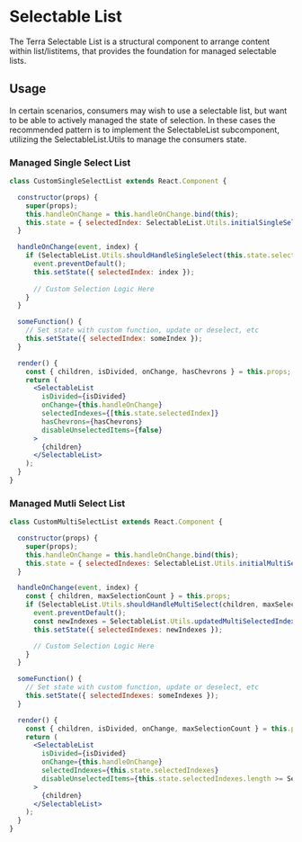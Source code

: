 # Selectable List

The Terra Selectable List is a structural component to arrange content within list/listitems, that provides the foundation for managed selectable lists.

## Usage
In certain scenarios, consumers may wish to use a selectable list, but want to be able to actively managed the state of selection. In these cases the recommended pattern is to implement the SelectableList subcomponent, utilizing the SelectableList.Utils to manage the consumers state.

### Managed Single Select List

```jsx
class CustomSingleSelectList extends React.Component {

  constructor(props) {
    super(props);
    this.handleOnChange = this.handleOnChange.bind(this);
    this.state = { selectedIndex: SelectableList.Utils.initialSingleSelectedIndex(this.props.children) };
  }

  handleOnChange(event, index) {
    if (SelectableList.Utils.shouldHandleSingleSelect(this.state.selectedIndex, index)) {
      event.preventDefault();
      this.setState({ selectedIndex: index });
      
      // Custom Selection Logic Here
    }
  }

  someFunction() {
    // Set state with custom function, update or deselect, etc
    this.setState({ selectedIndex: someIndex });
  }

  render() {
    const { children, isDivided, onChange, hasChevrons } = this.props;
    return (
      <SelectableList
        isDivided={isDivided}
        onChange={this.handleOnChange}
        selectedIndexes={[this.state.selectedIndex]}
        hasChevrons={hasChevrons}
        disableUnselectedItems={false}
      >
        {children}
      </SelectableList>
    );
  }
}

```

### Managed Mutli Select List

```jsx
class CustomMultiSelectList extends React.Component {

  constructor(props) {
    super(props);
    this.handleOnChange = this.handleOnChange.bind(this);
    this.state = { selectedIndexes: SelectableList.Utils.initialMultiSelectedIndexes(props.children, props.maxSelectionCount) };
  }

  handleOnChange(event, index) {
    const { children, maxSelectionCount } = this.props;
    if (SelectableList.Utils.shouldHandleMultiSelect(children, maxSelectionCount, this.state.selectedIndexes, index)) {
      event.preventDefault();
      const newIndexes = SelectableList.Utils.updatedMultiSelectedIndexes(this.state.selectedIndexes, index);
      this.setState({ selectedIndexes: newIndexes });

      // Custom Selection Logic Here
    }
  }

  someFunction() {
    // Set state with custom function, update or deselect, etc
    this.setState({ selectedIndexes: someIndexes });
  }

  render() {
    const { children, isDivided, onChange, maxSelectionCount } = this.props;
    return (
      <SelectableList
        isDivided={isDivided}
        onChange={this.handleOnChange}
        selectedIndexes={this.state.selectedIndexes}
        disableUnselectedItems={this.state.selectedIndexes.length >= SelectableList.Utils.validatedMaxCount(children, maxSelectionCount)}
      >
        {children}
      </SelectableList>
    );
  }
}

```